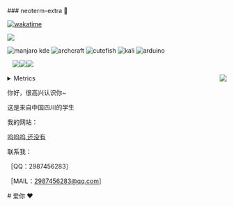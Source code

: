 ### neoterm-extra 👋 
  
 [![wakatime](https://wakatime.com/badge/user/d3435c16-db57-44d4-9f61-59b2016be4c5.svg)](https://wakatime.com/@d3435c16-db57-44d4-9f61-59b2016be4c5) 
  
 ![](https://count.getloli.com/get/@neoterm-extra.github.readme) 
  
  
 ![manjaro kde](https://img.shields.io/badge/Manjaro-KDE-35BF5C?style=for-the-badge&logo=manjaro&logoColor=white) ![archcraft](https://img.shields.io/badge/Archcraft-1793D1?style=for-the-badge&logo=arch-linux&logoColor=white) ![cutefish](https://img.shields.io/badge/Linux-CutefishOS-25b0ff?style=for-the-badge&logo=ubuntu&logoColor=white) ![kali](https://img.shields.io/badge/Kali_Linux-557C94?style=for-the-badge&logo=kali-linux&logoColor=white) ![arduino](https://img.shields.io/badge/Arduino-00979D?style=for-the-badge&logo=Arduino&logoColor=white) 
  
    
 [![](https://img.shields.io/badge/Windows-10-2376bc?style=flat-square&logo=windows)](https://www.microsoft.com/windows/get-windows-10)[![](https://img.shields.io/badge/IDE-Visual%20Studio%20Code-blue?style=flat-square&logo=visual-studio-code)](https://code.visualstudio.com/)[![](https://img.shields.io/badge/Android-10-00E886?style=flat-square&logo=Android)](https://android.com/) 
  
  
<img align="right" src="https://github-readme-stats.vercel.app/api?username=neoterm-extra&show_icons=true&icon_color=CE1D2D&text_color=718096&bg_color=ffffff&hide_title=true" />

 <details> 
 <summary>Metrics</summary> 
 <img src="https://metrics.lecoq.io/neoterm-extra?template=classic&isocalendar=1&stars=1&followup=1&people=1&projects=1&activity=1&achievements=1&notable=1&discussions=1&lines=1&repositories=1&gists=1&introduction=1&base.indepth=false&base.hireable=false&repositories=100&repositories.batch=100&repositories.forks=false&repositories.affiliations=owner&isocalendar.duration=half-year&stars.limit=4&followup.sections=repositories&followup.indepth=false&followup.archived=true&people.limit=24&people.identicons=false&people.identicons.hide=false&people.size=28&people.types=followers%2C%20following&people.shuffle=false&projects.limit=4&projects.descriptions=false&activity.limit=5&activity.load=300&activity.days=14&activity.visibility=all&activity.timestamps=false&activity.filter=all&achievements.threshold=C&achievements.secrets=true&achievements.display=detailed&achievements.limit=0&notable.from=organization&notable.repositories=true&notable.indepth=true&notable.types=commit&discussions.categories=true&discussions.categories.limit=0&repositories.pinned=0&introduction.title=true&config.timezone=Asia%2FShanghai&config.twemoji=true alt="If the image fails to display, please refresh"></img>      
 </details> 
  
 你好，很高兴认识你~
 
 这是来自中国四川的学生

 我的网站： 
 
 [呜呜呜,还没有]() 
  
 联系我： 

［QQ：2987456283］

［MAIL：2987456283@qq.com］ 
  
 # 爱你 ♥
